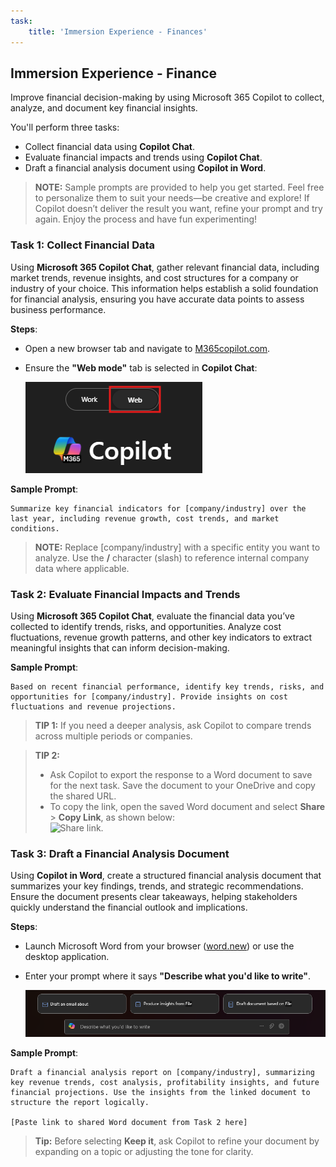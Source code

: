 ```yaml
---
task:
    title: 'Immersion Experience - Finances'
---
```


## Immersion Experience - Finance  

Improve financial decision-making by using Microsoft 365 Copilot to collect, analyze, and document key financial insights.

You'll perform three tasks:  

- Collect financial data using **Copilot Chat**.  
- Evaluate financial impacts and trends using **Copilot Chat**.  
- Draft a financial analysis document using **Copilot in Word**.  

> **NOTE:** Sample prompts are provided to help you get started. Feel free to personalize them to suit your needs—be creative and explore! If Copilot doesn’t deliver the result you want, refine your prompt and try again. Enjoy the process and have fun experimenting!  

### Task 1: Collect Financial Data  

Using **Microsoft 365 Copilot Chat**, gather relevant financial data, including market trends, revenue insights, and cost structures for a company or industry of your choice. This information helps establish a solid foundation for financial analysis, ensuring you have accurate data points to assess business performance.

**Steps**:

- Open a new browser tab and navigate to [M365copilot.com](https://m365copilot.com/).
- Ensure the **"Web mode"** tab is selected in **Copilot Chat**:

    ![screenshot showing Work mode tab.](../Prompts/Media/web-mode.png)

**Sample Prompt**:

```text
Summarize key financial indicators for [company/industry] over the last year, including revenue growth, cost trends, and market conditions.
```

> **NOTE:** Replace [company/industry] with a specific entity you want to analyze. Use the **/** character (slash) to reference internal company data where applicable.

### Task 2: Evaluate Financial Impacts and Trends  

Using **Microsoft 365 Copilot Chat**, evaluate the financial data you’ve collected to identify trends, risks, and opportunities. Analyze cost fluctuations, revenue growth patterns, and other key indicators to extract meaningful insights that can inform decision-making.

**Sample Prompt**:

```text
Based on recent financial performance, identify key trends, risks, and opportunities for [company/industry]. Provide insights on cost fluctuations and revenue projections.
```

> **TIP 1:** If you need a deeper analysis, ask Copilot to compare trends across multiple periods or companies.

> **TIP 2:**  
>
> - Ask Copilot to export the response to a Word document to save for the next task. Save the document to your OneDrive and copy the shared URL.
> - To copy the link, open the saved Word document and select **Share** > **Copy Link**, as shown below:  
> ![Share link.](../Demos/Media/share-menu-with-copy-link-9fd1c60a.png)

### Task 3: Draft a Financial Analysis Document  

Using **Copilot in Word**, create a structured financial analysis document that summarizes your key findings, trends, and strategic recommendations. Ensure the document presents clear takeaways, helping stakeholders quickly understand the financial outlook and implications.

**Steps**:

- Launch Microsoft Word from your browser ([word.new](https://word.new)) or use the desktop application.
- Enter your prompt where it says **"Describe what you'd like to write"**.

    ![screenshot showing Copilot in Word.](../Prompts/Media/draft-with-copilot.png)

**Sample Prompt**:

```text
Draft a financial analysis report on [company/industry], summarizing key revenue trends, cost analysis, profitability insights, and future financial projections. Use the insights from the linked document to structure the report logically.

[Paste link to shared Word document from Task 2 here]
```

> **Tip:** Before selecting **Keep it**, ask Copilot to refine your document by expanding on a topic or adjusting the tone for clarity.
